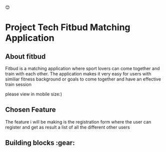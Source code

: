 :blush:<h1>Project Tech Fitbud Matching Application</h1>
<h2>About fitbud</h2>
<p>Fitbud is a matching application where sport lovers can come together and train with each other. The application makes it very easy for users with similiar fitness background or goals to come together and have an effective train session</p>
<p>please view in mobile size:)</p>
<h2>Chosen Feature</h2>
<p>The feature i will be making is the registration form where the user can register and get as result a list of all the different other users</p>
<h2>Building blocks :gear:</h2>

</ul>
